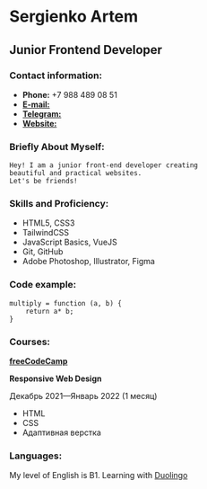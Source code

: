 # **Sergienko Artem**
## Junior Frontend Developer
### Contact information:
 + **Phone:** +7 988 489 08 51
 + **[E-mail:](artem.k.sergienko@gmail.com)**
 + **[Telegram:](https://t.me/artsergienko)**
 + **[Website:](https://artsergienko.dev/)**

### **Briefly About Myself:**

    Hey! I am a junior front-end developer creating
    beautiful and practical websites.
    Let's be friends!

### **Skills and Proficiency:**
+ HTML5, CSS3
+ TailwindCSS
+ JavaScript Basics, VueJS
+ Git, GitHub 
+ Adobe Photoshop, Illustrator, Figma

### **Code example:**

```
multiply = function (a, b) {
    return a* b;
}
```

### **Courses:**

**[freeCodeCamp](https://www.freecodecamp.org/certification/ArtemSergienko/responsive-web-design)**

**Responsive Web Design**

Декабрь 2021—Январь 2022 (1 месяц)

+ HTML 
+ CSS 
+ Адаптивная верстка

### **Languages:**

My level of English is B1. Learning with [Duolingo](https://www.duolingo.com/welcome)

